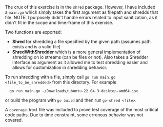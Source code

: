 The crux of this exercise is in the `shred` package. However, I have included a `main.go` which simply takes the first argument as filepath and shredds that file.
NOTE: I purposely didn't handle errors related to input sanitization, as it didn't fit in the scope and time-frame of this exercise.

Two functions are exported:
- **Shred** for shredding a file specified by the given path (assumes path exists and is a valid file)
- **ShredWithShredder** which is a more general implementation of shredding on io streams (can be files or not). Also takes a Shredder interface as argument as it allowed me to test shredding easier and allows for customization in shredding behavior.

To run shredding with a file, simply call `go run main.go <file_to_be_shredded>` from this directory. For example:
```
  go run main.go ~/Downloads/ubuntu-22.04.3-desktop-amd64.iso
```
or build the program with `go build` and then run `go-shred <file>`.

A `coverage.html` file was included to prove test coverage of the most critical code paths. Due to time constraint, some erronous behavior was not covered.
